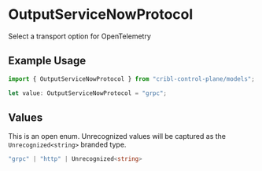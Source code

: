 # OutputServiceNowProtocol

Select a transport option for OpenTelemetry

## Example Usage

```typescript
import { OutputServiceNowProtocol } from "cribl-control-plane/models";

let value: OutputServiceNowProtocol = "grpc";
```

## Values

This is an open enum. Unrecognized values will be captured as the `Unrecognized<string>` branded type.

```typescript
"grpc" | "http" | Unrecognized<string>
```